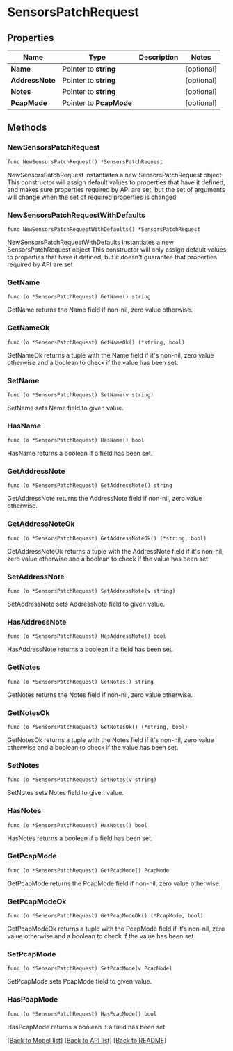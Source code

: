 # SensorsPatchRequest

## Properties

Name | Type | Description | Notes
------------ | ------------- | ------------- | -------------
**Name** | Pointer to **string** |  | [optional] 
**AddressNote** | Pointer to **string** |  | [optional] 
**Notes** | Pointer to **string** |  | [optional] 
**PcapMode** | Pointer to [**PcapMode**](PcapMode.md) |  | [optional] 

## Methods

### NewSensorsPatchRequest

`func NewSensorsPatchRequest() *SensorsPatchRequest`

NewSensorsPatchRequest instantiates a new SensorsPatchRequest object
This constructor will assign default values to properties that have it defined,
and makes sure properties required by API are set, but the set of arguments
will change when the set of required properties is changed

### NewSensorsPatchRequestWithDefaults

`func NewSensorsPatchRequestWithDefaults() *SensorsPatchRequest`

NewSensorsPatchRequestWithDefaults instantiates a new SensorsPatchRequest object
This constructor will only assign default values to properties that have it defined,
but it doesn't guarantee that properties required by API are set

### GetName

`func (o *SensorsPatchRequest) GetName() string`

GetName returns the Name field if non-nil, zero value otherwise.

### GetNameOk

`func (o *SensorsPatchRequest) GetNameOk() (*string, bool)`

GetNameOk returns a tuple with the Name field if it's non-nil, zero value otherwise
and a boolean to check if the value has been set.

### SetName

`func (o *SensorsPatchRequest) SetName(v string)`

SetName sets Name field to given value.

### HasName

`func (o *SensorsPatchRequest) HasName() bool`

HasName returns a boolean if a field has been set.

### GetAddressNote

`func (o *SensorsPatchRequest) GetAddressNote() string`

GetAddressNote returns the AddressNote field if non-nil, zero value otherwise.

### GetAddressNoteOk

`func (o *SensorsPatchRequest) GetAddressNoteOk() (*string, bool)`

GetAddressNoteOk returns a tuple with the AddressNote field if it's non-nil, zero value otherwise
and a boolean to check if the value has been set.

### SetAddressNote

`func (o *SensorsPatchRequest) SetAddressNote(v string)`

SetAddressNote sets AddressNote field to given value.

### HasAddressNote

`func (o *SensorsPatchRequest) HasAddressNote() bool`

HasAddressNote returns a boolean if a field has been set.

### GetNotes

`func (o *SensorsPatchRequest) GetNotes() string`

GetNotes returns the Notes field if non-nil, zero value otherwise.

### GetNotesOk

`func (o *SensorsPatchRequest) GetNotesOk() (*string, bool)`

GetNotesOk returns a tuple with the Notes field if it's non-nil, zero value otherwise
and a boolean to check if the value has been set.

### SetNotes

`func (o *SensorsPatchRequest) SetNotes(v string)`

SetNotes sets Notes field to given value.

### HasNotes

`func (o *SensorsPatchRequest) HasNotes() bool`

HasNotes returns a boolean if a field has been set.

### GetPcapMode

`func (o *SensorsPatchRequest) GetPcapMode() PcapMode`

GetPcapMode returns the PcapMode field if non-nil, zero value otherwise.

### GetPcapModeOk

`func (o *SensorsPatchRequest) GetPcapModeOk() (*PcapMode, bool)`

GetPcapModeOk returns a tuple with the PcapMode field if it's non-nil, zero value otherwise
and a boolean to check if the value has been set.

### SetPcapMode

`func (o *SensorsPatchRequest) SetPcapMode(v PcapMode)`

SetPcapMode sets PcapMode field to given value.

### HasPcapMode

`func (o *SensorsPatchRequest) HasPcapMode() bool`

HasPcapMode returns a boolean if a field has been set.


[[Back to Model list]](../README.md#documentation-for-models) [[Back to API list]](../README.md#documentation-for-api-endpoints) [[Back to README]](../README.md)


